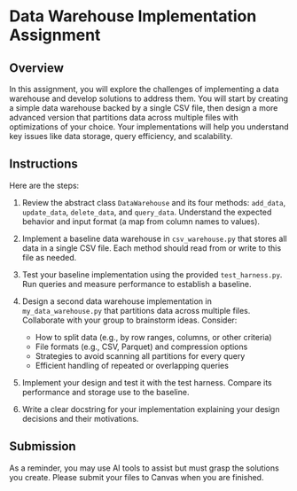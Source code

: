 # Data Warehouse Implementation Assignment

## Overview

In this assignment, you will explore the challenges of implementing a data warehouse and develop solutions to address them. You will start by creating a simple data warehouse backed by a single CSV file, then design a more advanced version that partitions data across multiple files with optimizations of your choice. Your implementations will help you understand key issues like data storage, query efficiency, and scalability.

## Instructions

Here are the steps:

1.  Review the abstract class `DataWarehouse` and its four methods: `add_data`, `update_data`, `delete_data`, and `query_data`. Understand the expected behavior and input format (a map from column names to values).

2.  Implement a baseline data warehouse in `csv_warehouse.py` that stores all data in a single CSV file. Each method should read from or write to this file as needed.

3.  Test your baseline implementation using the provided `test_harness.py`. Run queries and measure performance to establish a baseline.

4.  Design a second data warehouse implementation in `my_data_warehouse.py` that partitions data across multiple files. Collaborate with your group to brainstorm ideas. Consider:
    *   How to split data (e.g., by row ranges, columns, or other criteria)
    *   File formats (e.g., CSV, Parquet) and compression options
    *   Strategies to avoid scanning all partitions for every query
    *   Efficient handling of repeated or overlapping queries

5.  Implement your design and test it with the test harness. Compare its performance and storage use to the baseline.

6.  Write a clear docstring for your implementation explaining your design decisions and their motivations.

## Submission

As a reminder, you may use AI tools to assist but must grasp the solutions you create. Please submit your files to Canvas when you are finished.
